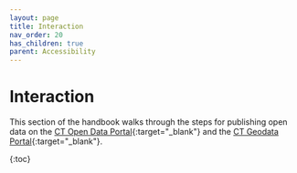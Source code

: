 ```yaml
---
layout: page
title: Interaction
nav_order: 20
has_children: true
parent: Accessibility
---
```


# Interaction

This section of the handbook walks through the steps for publishing open data on the [CT Open Data Portal](https://data.ct.gov/){:target="_blank"} and the [CT Geodata Portal](https://geodata.ct.gov/){:target="_blank"}. 

{:toc}